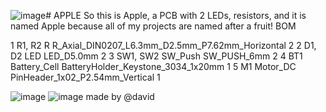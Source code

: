 ![image](https://github.com/user-attachments/assets/4cfd1288-1a19-4b5d-8df3-6f4257b69b86)# APPLE
So this is Apple, a PCB with 2 LEDs, resistors, and it is named Apple because all of my projects are named after a fruit!
BOM


1			R1, R2	R	R_Axial_DIN0207_L6.3mm_D2.5mm_P7.62mm_Horizontal	2
2			D1, D2	LED	LED_D5.0mm	2
3			SW1, SW2	SW_Push	SW_PUSH_6mm	2
4			BT1	Battery_Cell	BatteryHolder_Keystone_3034_1x20mm	1
5			M1	Motor_DC	PinHeader_1x02_P2.54mm_Vertical	1


![image](https://github.com/user-attachments/assets/bce43714-6f2f-41b9-bd3d-c22a7550e652)
![image](https://github.com/user-attachments/assets/b7653616-c3ed-4f25-8b86-9788e55537e3)
made by @david
